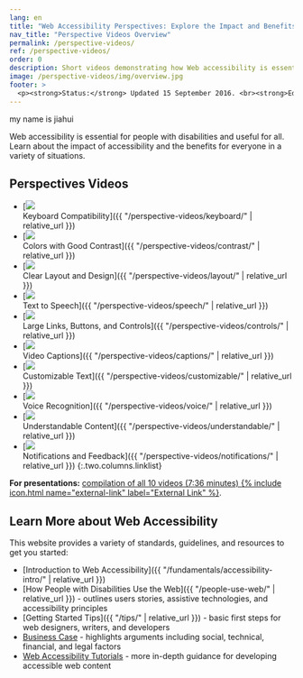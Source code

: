 ```yaml
---
lang: en
title: "Web Accessibility Perspectives: Explore the Impact and Benefits for Everyone"
nav_title: "Perspective Videos Overview"
permalink: /perspective-videos/
ref: /perspective-videos/
order: 0
description: Short videos demonstrating how Web accessibility is essential for people with disabilities and useful for all in a variety of situations.
image: /perspective-videos/img/overview.jpg
footer: >
  <p><strong>Status:</strong> Updated 15 September 2016. <br><strong>Editor and project lead:</strong> <a href="https://www.w3.org/People/shadi">Shadi Abou-Zahra</a>. Developed by the <a href="https://www.w3.org/WAI/EO/">Education and Outreach Working Group (EOWG)</a> with support from the <a href="https://www.w3.org/WAI/DEV/">WAI-DEV project</a>, co-funded by the European Commission. <a href="./acknowledgements/">Acknowledgements</a>.</p>
---
```

my name is jiahui


Web accessibility is essential for people with disabilities and useful for all. Learn about the impact of accessibility and the benefits for everyone in a variety of situations.

## Perspectives Videos

-   [![](img/thumbnails/keyboard.jpg)<br>Keyboard Compatibility]({{ "/perspective-videos/keyboard/" | relative_url }})
-   [![](img/thumbnails/contrast.jpg)<br>Colors with Good Contrast]({{ "/perspective-videos/contrast/" | relative_url }})
-   [![](img/thumbnails/layout.jpg)<br>Clear Layout and Design]({{ "/perspective-videos/layout/" | relative_url }})
-   [![](img/thumbnails/speech.jpg)<br>Text to Speech]({{ "/perspective-videos/speech/" | relative_url }})
-   [![](img/thumbnails/controls.jpg)<br>Large Links, Buttons, and Controls]({{ "/perspective-videos/controls/" | relative_url }})
-   [![](img/thumbnails/captions.jpg)<br>Video Captions]({{ "/perspective-videos/captions/" | relative_url }})
-   [![](img/thumbnails/customizable.jpg)<br>Customizable Text]({{ "/perspective-videos/customizable/" | relative_url }})
-   [![](img/thumbnails/voice.jpg)<br>Voice Recognition]({{ "/perspective-videos/voice/" | relative_url }})
-   [![](img/thumbnails/understandable.jpg)<br>Understandable Content]({{ "/perspective-videos/understandable/" | relative_url }})
-   [![](img/thumbnails/notifications.jpg)<br>Notifications and Feedback]({{ "/perspective-videos/notifications/" | relative_url }})
{:.two.columns.linklist}

**For presentations:** [compilation of all 10 videos (7:36
minutes) {% include icon.html name="external-link" label="External Link" %}](https://www.youtube.com/watch?v=3f31oufqFSM).

## Learn More about Web Accessibility

This website provides a variety of standards, guidelines, and resources
to get you started:

-   [Introduction to Web Accessibility]({{ "/fundamentals/accessibility-intro/" | relative_url }})
-   [How People with Disabilities Use the Web]({{ "/people-use-web/" | relative_url }}) - outlines users stories, assistive technologies, and accessibility principles
-   [Getting Started Tips]({{ "/tips/" | relative_url }}) - basic first steps for web designers, writers, and developers
-   [Business Case](https://www.w3.org/WAI/bcase/) - highlights arguments including social, technical, financial, and legal factors
-   [Web Accessibility Tutorials](https://www.w3.org/WAI/tutorials/) - more in-depth guidance for developing accessible web content
